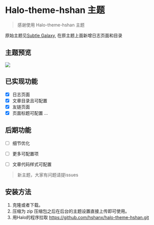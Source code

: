 # Halo-theme-hshan 主题
> 感谢使用 Halo-theme-hshan 主题

原始主题见[Subtle Galaxy](https://github.com/GalaxySuze/gridea-theme-subtle-galaxy), 在原主题上面新增日志页面和目录


## 主题预览
![](https://github.com/hshanx/halo-theme-hshan/blob/master/screenshot.png )

## 已实现功能 
* [x] 日志页面
* [x] 文章目录且可配置
* [x] 友链页面
* [x] 页面标题可配置
...
##  后期功能
* [ ] 细节优化
* [ ] 更多可配置项
* [ ] 文章代码样式可配置


> 新主题，大家有问题请提issues


## 安装方法
1. 克隆或者下载。
2. 压缩为 zip 压缩包之后在后台的主题设置直接上传即可使用。
3. 用Halo的程序拉取 https://github.com/hshanx/halo-theme-hshan.git
